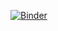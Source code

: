 [![Binder](https://mybinder.org/badge_logo.svg)](https://mybinder.org/v2/gh/rmchrkv/courses/master?urlpath=https%3A%2F%2Fgithub.com%2Frmchrkv%2Fcourses%2Fblob%2Fmaster%2Fstatistics_basics%2Fweek2.ipynb)
